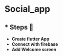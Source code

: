 # Social_app

## \* Steps 🐾

- <b> Create flutter App
- <b> Connect with firebase
- <b> Add Welcome screen
